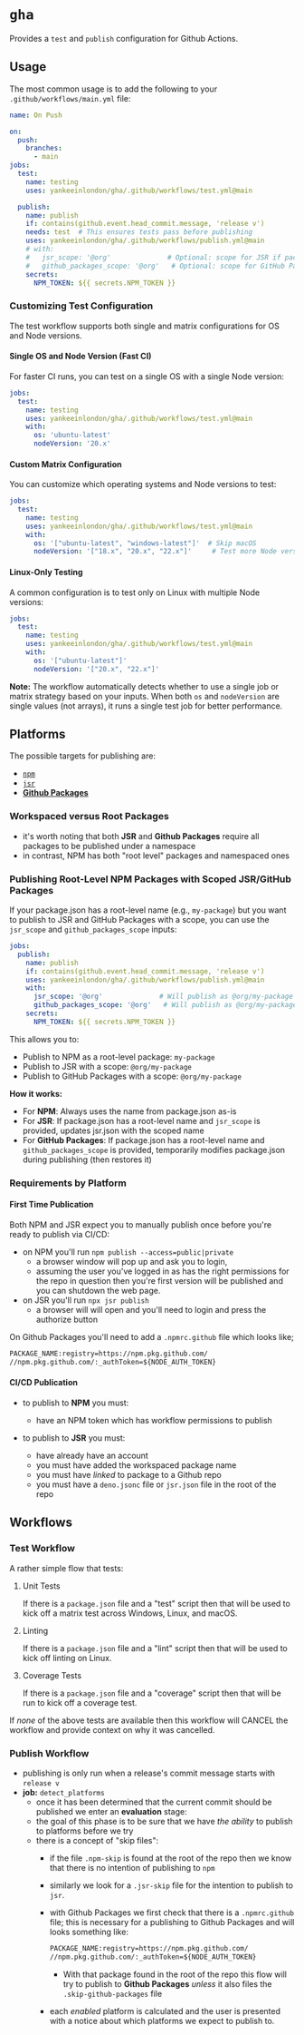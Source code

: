 # `gha`

Provides a `test` and `publish` configuration for Github Actions.

## Usage

The most common usage is to add the following to your `.github/workflows/main.yml` file:

```yml
name: On Push

on:
  push:
    branches:
      - main
jobs:
  test:
    name: testing
    uses: yankeeinlondon/gha/.github/workflows/test.yml@main

  publish:
    name: publish
    if: contains(github.event.head_commit.message, 'release v')
    needs: test  # This ensures tests pass before publishing
    uses: yankeeinlondon/gha/.github/workflows/publish.yml@main
    # with:
    #   jsr_scope: '@org'              # Optional: scope for JSR if package.json has root-level name
    #   github_packages_scope: '@org'   # Optional: scope for GitHub Packages if package.json has root-level name
    secrets:
      NPM_TOKEN: ${{ secrets.NPM_TOKEN }}
```

### Customizing Test Configuration

The test workflow supports both single and matrix configurations for OS and Node versions.

#### Single OS and Node Version (Fast CI)

For faster CI runs, you can test on a single OS with a single Node version:

```yml
jobs:
  test:
    name: testing
    uses: yankeeinlondon/gha/.github/workflows/test.yml@main
    with:
      os: 'ubuntu-latest'
      nodeVersion: '20.x'
```

#### Custom Matrix Configuration

You can customize which operating systems and Node versions to test:

```yml
jobs:
  test:
    name: testing
    uses: yankeeinlondon/gha/.github/workflows/test.yml@main
    with:
      os: '["ubuntu-latest", "windows-latest"]'  # Skip macOS
      nodeVersion: '["18.x", "20.x", "22.x"]'     # Test more Node versions
```

#### Linux-Only Testing

A common configuration is to test only on Linux with multiple Node versions:

```yml
jobs:
  test:
    name: testing
    uses: yankeeinlondon/gha/.github/workflows/test.yml@main
    with:
      os: '["ubuntu-latest"]'
      nodeVersion: '["20.x", "22.x"]'
```

**Note:** The workflow automatically detects whether to use a single job or matrix strategy based on your inputs. When both `os` and `nodeVersion` are single values (not arrays), it runs a single test job for better performance.


## Platforms

The possible targets for publishing are:

- [`npm`](https://www.npmjs.com/)
- [`jsr`](https://jsr.io/)
- [**Github Packages**](https://docs.github.com/en/packages/learn-github-packages/introduction-to-github-packages)

### Workspaced versus Root Packages

- it's worth noting that both **JSR** and **Github Packages** require all packages to be published under a namespace 
- in contrast, NPM has both "root level" packages and namespaced ones

### Publishing Root-Level NPM Packages with Scoped JSR/GitHub Packages

If your package.json has a root-level name (e.g., `my-package`) but you want to publish to JSR and GitHub Packages with a scope, you can use the `jsr_scope` and `github_packages_scope` inputs:

```yml
jobs:
  publish:
    name: publish
    if: contains(github.event.head_commit.message, 'release v')
    uses: yankeeinlondon/gha/.github/workflows/publish.yml@main
    with:
      jsr_scope: '@org'              # Will publish as @org/my-package to JSR
      github_packages_scope: '@org'   # Will publish as @org/my-package to GitHub Packages
    secrets:
      NPM_TOKEN: ${{ secrets.NPM_TOKEN }}
```

This allows you to:

- Publish to NPM as a root-level package: `my-package`
- Publish to JSR with a scope: `@org/my-package`
- Publish to GitHub Packages with a scope: `@org/my-package`

**How it works:**

- For **NPM**: Always uses the name from package.json as-is
- For **JSR**: If package.json has a root-level name and `jsr_scope` is provided, updates jsr.json with the scoped name
- For **GitHub Packages**: If package.json has a root-level name and `github_packages_scope` is provided, temporarily modifies package.json during publishing (then restores it)

### Requirements by Platform

#### First Time Publication

Both NPM and JSR expect you to manually publish once before you're ready to publish via CI/CD:

- on NPM you'll run `npm publish --access=public|private`
  - a browser window will pop up and ask you to login, 
  - assuming the user you've logged in as has the right permissions for the repo in question then you're first version will be published and you can shutdown the web page.
- on JSR you'll run `npx jsr publish`
  - a browser will will open and you'll need to login and press the authorize button

On Github Packages you'll need to add a `.npmrc.github` file which looks like;

```txt
PACKAGE_NAME:registry=https://npm.pkg.github.com/
//npm.pkg.github.com/:_authToken=${NODE_AUTH_TOKEN}
```

#### CI/CD Publication

- to publish to **NPM** you must:
  - have an NPM token which has workflow permissions to publish

- to publish to **JSR** you must:
  - have already have an account 
  - you must have added the workspaced package name
  - you must have _linked_ to package to a Github repo
  - you must have a `deno.jsonc` file or `jsr.json` file in the root of the repo


## Workflows


### Test Workflow

A rather simple flow that tests:

1. Unit Tests

    If there is a `package.json` file and a "test" script then that will be used to kick off a matrix test across Windows, Linux, and macOS.

2. Linting

    If there is a `package.json` file and a "lint" script then that will be used to kick off linting on Linux.

3. Coverage Tests

    If there is a `package.json` file and a "coverage" script then that will be run to kick off a coverage test.

If _none_ of the above tests are available then this workflow will CANCEL the workflow and provide context on why it was cancelled.

### Publish Workflow


- publishing is only run when a release's commit message starts with `release v`
- **job:** `detect_platforms` 
  - once it has been determined that the current commit should be published we enter an **evaluation** stage:
  - the goal of this phase is to be sure that we have _the ability_ to publish to platforms before we try
  - there is a concept of "skip files":
    - if the file `.npm-skip` is found at the root of the repo then we know that there is no intention of publishing to `npm`
    - similarly we look for a `.jsr-skip` file for the intention to publish to `jsr`.
    - with Github Packages we first check that there is a `.npmrc.github` file; this is necessary for a publishing to Github Packages and will looks something like:

        ```txt
        PACKAGE_NAME:registry=https://npm.pkg.github.com/
        //npm.pkg.github.com/:_authToken=${NODE_AUTH_TOKEN}
        ```

      - With that package found in the root of the repo this flow will try to publish to **Github Packages** _unless_ it also files the `.skip-github-packages` file 
    - each _enabled_ platform is calculated and the user is presented with a notice about which platforms we expect to publish to.

